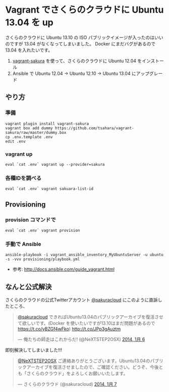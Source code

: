 Vagrant でさくらのクラウドに Ubuntu 13.04 を up
================

さくらのクラウドに Ubuntu 13.10 の ISO パブリックイメージが入ったのはいいのですが
13.04 がなくなってしまいました。
Docker にまだバグがあるので 13.04 を入れたいです。

1. [vagrant-sakura](https://github.com/tsahara/vagrant-sakura) を使って、さくらのクラウドに Ubuntu 12.04 をインストール
2. Ansible で Ubuntu 12.04 -> Ubuntu 12.10 -> Ubuntu 13.04 にアップグレード


## やり方

### 準備

```
vagrant plugin install vagrant-sakura
vagrant box add dummy https://github.com/tsahara/vagrant-sakura/raw/master/dummy.box
cp .env.template .env
edit .env
```

### vagrant up

```
eval `cat .env` vagrant up --provider=sakura
```

### 各種IDを調べる
```
eval `cat .env` vagrant sakuara-list-id
```

## Provisioning

### provision コマンドで
```
eval `cat .env` vagrant provision
```

### 手動で Ansible
```
ansible-playbook -i vagrant_ansible_inventory_MyUbuntuServer -u ubuntu -s -vvv provisioning/playbook.yml
```

- 参考: http://docs.ansible.com/guide_vagrant.html


## なんと公式解決

さくらのクラウドの公式Twitterアカウント [@sakuracloud](https://twitter.com/sakuracloud) にこのように直訴したところ、

<blockquote class="twitter-tweet" lang="ja"><p><a href="https://twitter.com/sakuracloud">@sakuracloud</a> できればUbuntu13.04のパブリックアーカイブを復活させて欲しいです。(Docker を使いたいですが13.10はまだ問題があるので <a href="https://t.co/yBZGf4wFko">https://t.co/yBZGf4wFko</a>)&#10; <a href="http://t.co/JPp3gAuztm">http://t.co/JPp3gAuztm</a></p>&mdash; 俺たちの師走はこれからだ! (@NeXTSTEP2OSX) <a href="https://twitter.com/NeXTSTEP2OSX/statuses/420226443713339392">2014, 1月 6</a></blockquote><script async src="//platform.twitter.com/widgets.js" charset="utf-8"></script>

即刻解決してしまいました!!!

<blockquote class="twitter-tweet" lang="ja"><p><a href="https://twitter.com/NeXTSTEP2OSX">@NeXTSTEP2OSX</a> ご連絡ありがとうございます。Ubuntu13.04のパブリックアーカイブを復活させましたので、ご確認ください。どうぞ、今後とも「さくらのクラウド」をよろしくお願いいたします。</p>&mdash; さくらのクラウド (@sakuracloud) <a href="https://twitter.com/sakuracloud/statuses/420465176983240704">2014, 1月 7</a></blockquote><script async src="//platform.twitter.com/widgets.js" charset="utf-8"></script>
